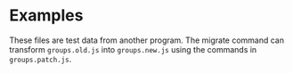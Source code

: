 # Examples

These files are test data from another program. The migrate command can transform `groups.old.js` into `groups.new.js` using the commands in `groups.patch.js`.